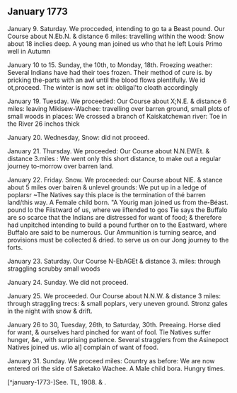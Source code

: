 ## January 1773

January 9. Saturday. We procceded, intending to go ta a Beast pound. Our Course about N.Eb.N. & distance 6 miles: travelling within the wood: Snow about 18 inclies deep. A young man joined us who that he left Louis Primo well in Autumn

January 10 to 15. Sunday, the 10th, to Monday, 18th. Froezing weather: Several Indians have had their toes frozen. Their method of cure is. by pricking the-parts with an awl until the blood flows plentifully. We id ot,proceed. The winter is now set in: obligal'to cloath accordingly

January 19. Tuesday. We proceeded: Our Course about X;N.E. & distance 6 miles: leaving Mikisew-Wachee: travelling over barren ground, small plots of small woods in places: We crossed a branch of Kaiskatchewan river: Toe in the River 26 inchos thick

January 20. Wednesday, Snow: did not proceed. 

January 21. Thursday. We proceeded: Our Course about N.N.EWEt. & distance 3.miles : We went only this short distance, to make out a regular journey to-morrow over barren land.

January 22. Friday. Snow. We proceeded: our Course about NIE. & stance about 5 miles over bairen & unlevel grounds: We put up in a ledge of poplarsr ~The Natives say this place is the termination of thé barren land/this way. A Female child born. "A Yourig man joined us from the-Béast. pound lo the Fiistward of us, where we iiftended to gos Tie says the Buffalo are so scarce that the Indians are distressed for want of food; & therefore had unpitched intending to build a pound further on to the Eastward, where Buffalo are said to be numerous. Our Ammunition is turning searce, and provisions must be collected & dried. to serve us on our Jong journey to the forts.

January 23. Saturday. Our Course N-EbAGEt & distance 3. miles: through straggling scrubby small woods

January 24. Sunday. We did not proceed.

January 25. We proceeded. Our Course about N.N.W. & distance 3 miles: through straggling trecs: & small poplars, very uneven ground. Stronz gales in the night with snow & drift.

January 26 to 30, Tuesday, 26th, to Saturday, 30th. Preeaing. Horse died for want, & ourselves hard pinched for want of fool. Tie Natives suffer hunger, &e., with surprising patience. Several stragglers from the Asinepoct Natives joined us. wlio al] complain of want of food.

January 31. Sunday. We proceed miles: Country as before: We are now entered ori the side of Saketako Wachee. A Male child bora. Hungry times.

[^january-1773-]See. TL, 1908. & . 
